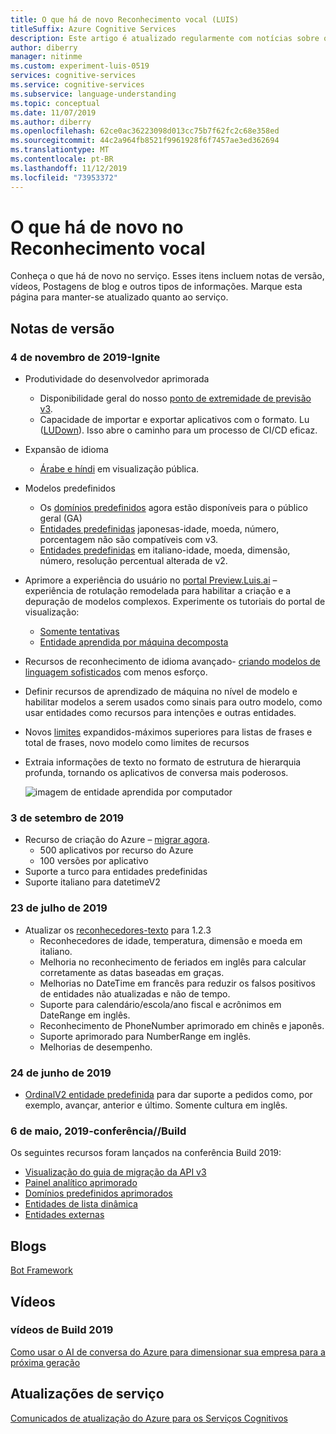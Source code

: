 ```yaml
---
title: O que há de novo Reconhecimento vocal (LUIS)
titleSuffix: Azure Cognitive Services
description: Este artigo é atualizado regularmente com notícias sobre os API de Reconhecimento Vocal de serviços cognitivas do Azure.
author: diberry
manager: nitinme
ms.custom: experiment-luis-0519
services: cognitive-services
ms.service: cognitive-services
ms.subservice: language-understanding
ms.topic: conceptual
ms.date: 11/07/2019
ms.author: diberry
ms.openlocfilehash: 62ce0ac36223098d013cc75b7f62fc2c68e358ed
ms.sourcegitcommit: 44c2a964fb8521f9961928f6f7457ae3ed362694
ms.translationtype: MT
ms.contentlocale: pt-BR
ms.lasthandoff: 11/12/2019
ms.locfileid: "73953372"
---
```

# <a name="whats-new-in-language-understanding"></a>O que há de novo no Reconhecimento vocal

Conheça o que há de novo no serviço. Esses itens incluem notas de versão, vídeos, Postagens de blog e outros tipos de informações. Marque esta página para manter-se atualizado quanto ao serviço.  

## <a name="release-notes"></a>Notas de versão 

### <a name="november-4-2019---ignite"></a>4 de novembro de 2019-Ignite

* Produtividade do desenvolvedor aprimorada
    * Disponibilidade geral do nosso [ponto de extremidade de previsão v3](luis-migration-api-v3.md). 
    * Capacidade de importar e exportar aplicativos com o formato. Lu ([LUDown](https://github.com/microsoft/botbuilder-tools/tree/master/packages/Ludown)). Isso abre o caminho para um processo de CI/CD eficaz. 
* Expansão de idioma
    * [Árabe e híndi](luis-language-support.md) em visualização pública.
* Modelos predefinidos
    * Os [domínios predefinidos](luis-reference-prebuilt-domains.md) agora estão disponíveis para o público geral (GA)
    * [Entidades predefinidas](luis-reference-prebuilt-entities.md#japanese-entity-support) japonesas-idade, moeda, número, porcentagem não são compatíveis com v3.
    * [Entidades predefinidas](luis-reference-prebuilt-entities.md#italian-entity-support) em italiano-idade, moeda, dimensão, número, resolução percentual alterada de v2.
* Aprimore a experiência do usuário no [portal Preview.Luis.ai](https://preview.luis.ai) – experiência de rotulação remodelada para habilitar a criação e a depuração de modelos complexos. Experimente os tutoriais do portal de visualização:
    * [Somente tentativas](tutorial-intents-only.md)
    * [Entidade aprendida por máquina decomposta](tutorial-machine-learned-entity.md) 
* Recursos de reconhecimento de idioma avançado- [criando modelos de linguagem sofisticados](luis-concept-entity-types.md) com menos esforço. 
* Definir recursos de aprendizado de máquina no nível de modelo e habilitar modelos a serem usados como sinais para outro modelo, como usar entidades como recursos para intenções e outras entidades.
* Novos [limites](luis-boundaries.md) expandidos-máximos superiores para listas de frases e total de frases, novo modelo como limites de recursos
* Extraia informações de texto no formato de estrutura de hierarquia profunda, tornando os aplicativos de conversa mais poderosos.

    ![imagem de entidade aprendida por computador](./media/whats-new/deep-entity-extraction-example.png)

### <a name="september-3-2019"></a>3 de setembro de 2019

* Recurso de criação do Azure – [migrar agora](luis-migration-authoring.md).
    * 500 aplicativos por recurso do Azure
    * 100 versões por aplicativo
* Suporte a turco para entidades predefinidas
* Suporte italiano para datetimeV2

### <a name="july-23-2019"></a>23 de julho de 2019

* Atualizar os [reconhecedores-texto](https://github.com/microsoft/Recognizers-Text/releases/tag/dotnet-v1.2.3) para 1.2.3
    * Reconhecedores de idade, temperatura, dimensão e moeda em italiano.
    * Melhoria no reconhecimento de feriados em inglês para calcular corretamente as datas baseadas em graças.
    * Melhorias no DateTime em francês para reduzir os falsos positivos de entidades não atualizadas e não de tempo.
    * Suporte para calendário/escola/ano fiscal e acrônimos em DateRange em inglês.
    * Reconhecimento de PhoneNumber aprimorado em chinês e japonês.
    * Suporte aprimorado para NumberRange em inglês.
    * Melhorias de desempenho.

### <a name="june-24-2019"></a>24 de junho de 2019

* [OrdinalV2 entidade predefinida](luis-reference-prebuilt-ordinal-v2.md) para dar suporte a pedidos como, por exemplo, avançar, anterior e último. Somente cultura em inglês.

### <a name="may-6-2019---build-conference"></a>6 de maio, 2019-conferência//Build

Os seguintes recursos foram lançados na conferência Build 2019:

* [Visualização do guia de migração da API v3](luis-migration-api-v3.md)
* [Painel analítico aprimorado](luis-how-to-use-dashboard.md)
* [Domínios predefinidos aprimorados](luis-reference-prebuilt-domains.md) 
* [Entidades de lista dinâmica](luis-migration-api-v3.md#dynamic-lists-passed-in-at-prediction-time)
* [Entidades externas](luis-migration-api-v3.md#external-entities-passed-in-at-prediction-time)

## <a name="blogs"></a>Blogs

[Bot Framework](https://blog.botframework.com/)

## <a name="videos"></a>Vídeos

### <a name="2019-build-videos"></a>vídeos de Build 2019

[Como usar o AI de conversa do Azure para dimensionar sua empresa para a próxima geração](https://www.youtube.com/watch?v=_k97jd-csuk&feature=youtu.be)

## <a name="service-updates"></a>Atualizações de serviço

[Comunicados de atualização do Azure para os Serviços Cognitivos](https://azure.microsoft.com/updates/?product=cognitive-services)
